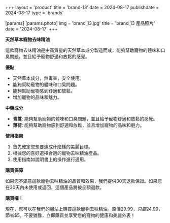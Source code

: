 +++
layout = 'product'
title = 'brand-13'
date = 2024-08-17
publishdate = 2024-08-17
type = 'brands'

[params]
  [params.photo]
    img = 'brand_13.jpg'
    title = 'brand_13 產品照片'
    date = '2024-08-17'
+++

**天然草本寵物去味精油**

這款寵物去味精油是由高質量的天然草本成分製造而成，能夠幫助寵物的體味和口臭問題，並且給予寵物舒適和放鬆的感覺。

**優點**

* 天然草本成分，無毒害，安全使用。
* 能夠幫助寵物的體味和口臭問題。
* 能夠幫助寵物感到舒適和放鬆。
* 增加寵物的品味和魅力。

**中藥成分**

* **青蒿**: 能夠幫助寵物的體味和口臭問題，並且給予寵物舒適和放鬆的感覺。
* **薄荷**: 能夠幫助寵物感到舒適和放鬆，並且增加寵物的品味和魅力。

**使用指南**

1. 首先確定您想要達成什麼樣的美麗目標。
2. 根據您的喜好選擇合適的寵物去味精油產品。
3. 使用指南如說明書上的操作進行適用。

**購買保障**

如果您不滿意這款寵物去味精油的品質和效果，我們提供30天退款保證。如果您在30天內未使用或返回，這個產品將被全額退款。

**購買囉！**

現在，您可以在我們的網站上購買這款寵物去味精油。原價$29.99，只要$24.99，節省$5。不要猶豫，立即購買並享受您的寵物的健康和美麗外表！
